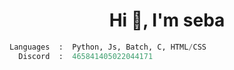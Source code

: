 <h1 align="center">Hi 👋, I'm seba</h1>

```python
Languages  :  Python, Js, Batch, C, HTML/CSS
  Discord  :  465841405022044171
``` 
